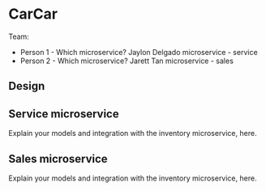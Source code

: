 # CarCar

Team:

* Person 1 - Which microservice?
Jaylon Delgado microservice - service
* Person 2 - Which microservice?
Jarett Tan microservice - sales

## Design

## Service microservice

Explain your models and integration with the inventory
microservice, here.

## Sales microservice

Explain your models and integration with the inventory
microservice, here.

